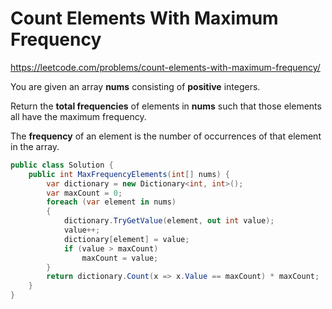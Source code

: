 # Count Elements With Maximum Frequency
https://leetcode.com/problems/count-elements-with-maximum-frequency/

You are given an array **nums** consisting of **positive** integers.

Return the **total frequencies** of elements in **nums** such that those elements all have the maximum frequency.

The **frequency** of an element is the number of occurrences of that element in the array.

```csharp
public class Solution {
    public int MaxFrequencyElements(int[] nums) {
        var dictionary = new Dictionary<int, int>();
        var maxCount = 0;
        foreach (var element in nums)
        {
            dictionary.TryGetValue(element, out int value);
            value++;
            dictionary[element] = value;
            if (value > maxCount)
                maxCount = value;
        }
        return dictionary.Count(x => x.Value == maxCount) * maxCount;
    }
}
```